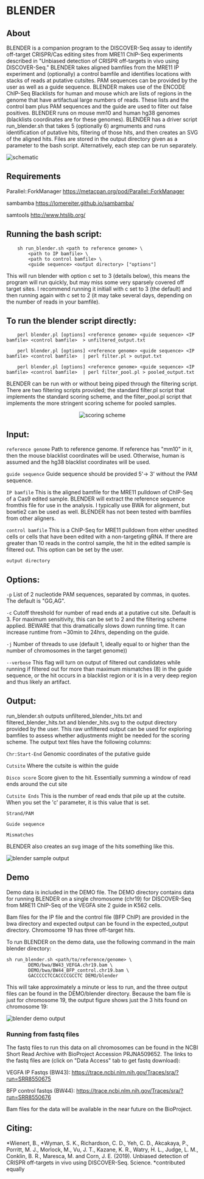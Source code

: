 # **BLENDER**
## About

BLENDER is a companion program to the DISCOVER-Seq assay to identify off-target CRISPR/Cas editing sites from MRE11 ChIP-Seq experiments described in "Unbiased detection of CRISPR off-targets in vivo using DISCOVER-Seq."  BLENDER takes aligned bamfiles from the MRE11 IP experiment and (optionally) a control bamfile and identifies locations with stacks of reads at putative cutsites. PAM sequences can be provided by the user as well as a guide sequence. BLENDER makes use of the ENCODE ChIP-Seq Blacklists for human and mouse which are lists of regions in the genome that have artifactual large numbers of reads. These lists and the control bam plus PAM sequences and the guide are used to filter out false positives.  BLENDER runs on mouse mm10 and human hg38 genomes (blacklists coordinates are for these genomes). 
BLENDER has a driver script run_blender.sh that takes 5 (optionally 6) argmuments and runs identification of putative hits, filtering of those hits, and then creates an SVG of the aligned hits. Files are stored in the output directory given as a parameter to the bash script.
Alternatively, each step can be run separately. 

![schematic](https://github.com/staciawyman/blender/blob/master/BLENDER_schematic.png)

## Requirements
Parallel::ForkManager	https://metacpan.org/pod/Parallel::ForkManager

sambamba	https://lomereiter.github.io/sambamba/

samtools	http://www.htslib.org/

## Running the bash script:

        sh run_blender.sh <path to reference genome> \
            <path to IP bamfile> \
            <path to control bamfile> \
            <guide sequence> <output directory> ["options"]

This will run blender with option c set to 3 (details below), this means the program will run quickly, but may miss some very sparsely covered off target sites. I recommend running it initiall with c set to 3 (the default) and then running again with c set to 2 (it may take several days, depending on the number of reads in your bamfile). 

## To run the blender script directly:

        perl blender.pl [options] <reference genome> <guide sequence> <IP bamfile> <control bamfile>  > unfiltered_output.txt

        perl blender.pl [options] <reference genome> <guide sequence> <IP bamfile> <control bamfile>  | perl filter.pl > output.txt

        perl blender.pl [options] <reference genome> <guide sequence> <IP bamfile> <control bamfile>  | perl filter_pool.pl > pooled_output.txt

BLENDER can be run with or without being piped through the filtering script. There are two filtering scripts provided; the standard filter.pl script that implements the standard scoring scheme, and the filter_pool.pl script that implements the more stringent scoring scheme for pooled samples.
<CENTER>

![scoring scheme](https://github.com/staciawyman/blender/blob/master/scoring_scheme.png)

</CENTER>

## Input:

`reference genome`	Path to reference genome. If reference has "mm10" in it, then the mouse blacklist coordinates will be used. Otherwise, human is assumed and the hg38 blacklist coordinates will be used.

`guide sequence`	Guide sequence should be provided 5'-> 3' without the PAM sequence.

`IP bamfile`	This is the aligned bamfile for the MRE11 pulldown of ChIP-Seq of a Cas9 edited sample. BLENDER will extract the reference sequence fromthis file for use in the analysis. I typically use BWA for alignment, but bowtie2 can be used as well. BLENDER has not been tested with bamfiles from other aligners.

`control bamfile`	This is a ChIP-Seq for MRE11 pulldown from either unedited cells or cells that have been edited with a non-targeting gRNA. If there are greater than 10 reads in the control sample, the hit in the edited sample is filtered out. This option can be set by the user.

`output directory`


## Options:

`-p`	List of 2 nucleotide PAM sequences, separated by commas, in quotes. The default is "GG,AG".

`-c`	Cutoff threshold for number of read ends at a putative cut site. Default is 3. For maximum sensitivity, this can be set to 2 and the filtering scheme applied. BEWARE that this dramatically slows down running time. It can 
increase runtime from ~30min to 24hrs, depending on the guide.

`-j` Number of threads to use (default 1, ideally equal to or higher than the number of chromosomes in the target genome))

`--verbose` This flag will turn on output of filtered out candidates while running if filtered out for more than maximum mismatches (8) in the guide sequence, or the hit occurs in a blacklist region or it is in a very deep region and 
thus likely an artifact.


## Output:

run_blender.sh outputs unfiltered_blender_hits.txt and filtered_blender_hits.txt and blender_hits.svg to the output directory provided by the user. This raw unfiltered output can be used for exploring bamfiles to assess whether adjustments might be needed for the scoring scheme. The output text files have the following columns: 

`Chr:Start-End`  Genomic coordinates of the putative guide

`Cutsite`  Where the cutsite is within the guide

`Disco score` Score given to the hit. Essentially summing a window of read ends around the cut site

`Cutsite Ends` This is the number of read ends that pile up at the cutsite. When you set the 'c' parameter, it is this value that is set. 

`Strand/PAM`

`Guide sequence`

`Mismatches`

BLENDER also creates an svg image of the hits something like this.

![blender sample output](https://github.com/staciawyman/blender/blob/master/blender_hits.png)


## Demo

Demo data is included in the DEMO file. The DEMO directory contains data for running BLENDER on a single chromosome (chr19)
for DISCOVER-Seq from MRE11 ChIP-Seq of the VEGFA site 2 guide in K562 cells.

Bam files for the IP file and the control file (BFP ChIP) are provided in the bwa
directory and expected output can be found in the expected_output directory. Chromosome 19
has three off-target hits.

To run BLENDER on the demo data, use the following command in the main blender directory:

	sh run_blender.sh <path/to/reference/genome> \
    		DEMO/bwa/BW43_VEFGA.chr19.bam \
    		DEMO/bwa/BW44_BFP_control.chr19.bam \
    		GACCCCCTCCACCCCGCCTC DEMO/blender

This will take approximately a minute or less to run, and the three output files can be found
in the DEMO/blender directory. Because the bam file is just for chromosome 19, the output figure 
shows just the 3 hits found on chromosome 19:

![blender demo output](https://github.com/staciawyman/blender/blob/master/blender_hits_demo2.svg  )

### Running from fastq files

The fastq files to run this data on all chromosomes can be found in the NCBI Short Read Archive
with BioProject Accession PRJNA509652. The links to the fastq files are (click on "Data Access"
tab to get fastq download):

VEGFA IP Fastqs (BW43): https://trace.ncbi.nlm.nih.gov/Traces/sra/?run=SRR8550675

BFP control fastqs (BW44): https://trace.ncbi.nlm.nih.gov/Traces/sra/?run=SRR8550676

Bam files for the data will be available in the near future on the BioProject.

## Citing: 
*Wienert, B., *Wyman, S. K., Richardson, C. D., Yeh, C. D., Akcakaya, P., Porritt, M. J., Morlock, M., Vu, J. T., Kazane, K. R., Watry, H. L., Judge, L. M., Conklin, B. R., Maresca, M. and Corn, J. E. (2019). Unbiased detection of CRISPR off-targets in vivo using DISCOVER-Seq. Science. *contributed equally

